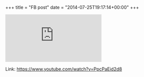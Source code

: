 +++
title = "FB post"
date = "2014-07-25T19:17:14+00:00"
+++



![Photo](https://external.xx.fbcdn.net/safe_image.php?d=AQDdebls3BotYnlg&w=130&h=130&url=http%3A%2F%2Fi.ytimg.com%2Fvi%2FPpcPaEid2d8%2Fhqdefault.jpg&cfs=1&sx=0&sy=0&sw=360&sh=360&_nc_hash=AQD909wjNTDbXduc)


Link: https://www.youtube.com/watch?v=PpcPaEid2d8
